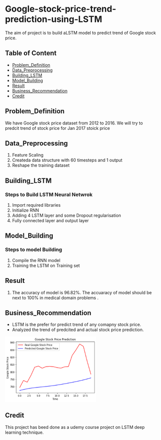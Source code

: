 # Google-stock-price-trend-prediction-using-LSTM
The aim of project is to build aLSTM  model to predict trend of Google stock price.
## Table of Content
 
  * [Problem_Definition](#Problem_Definition)
  * [Data_Preprocessing](#Data_Preprocessing)
  * [Building_LSTM](#Building_LSTM)
  * [Model_Building](#Model_Building)
  * [Result](#Result)
  * [Business_Recommendation](#Business_Recommendation)
  * [Credit](#Credit)
  

 
 ## Problem_Definition
 We have Google stock price dataset from 2012 to 2016. We will try to predcit trend of stock price for Jan 2017 stoick price 
 


## Data_Preprocessing
1. Feature Scaling
2. Createda data structure with 60 timesteps and 1 output
3. Reshape the training dataset


## Building_LSTM
### Steps to Build LSTM  Neural Netwrok
1. Import required libraries
2. Initialize RNN 
3. Adding 4 LSTM layer and some Dropout regularisation
4. Fully connected layer and output layer

## Model_Building
### Steps to model Building
1. Compile the RNN model
2. Training the LSTM on Training set



## Result
1. The accuracy of model  is 96.82%. The accuaracy of model should be next to 100% in medical domain problems .


## Business_Recommendation
* LSTM  is the  prefer  for predict trend of any comapny stock price.
* Analyzed the trend of predcited and actual stock price prediction.
 <img src="/visualize%20comparison.PNG" width="300">

## Credit
This project has beed done as a udemy course project on LSTM  deep learning technique.
